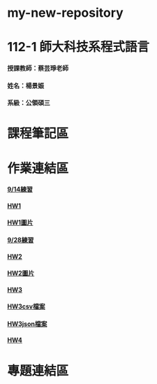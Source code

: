 # my-new-repository
# 112-1 師大科技系程式語言
#### 授課教師：蔡芸琤老師
#### 姓名：楊景娠
#### 系級：公領碩三
# 課程筆記區
# 作業連結區
#### [9/14練習](https://github.com/YangChingShen/my-new-repository/blob/main/0914%E7%B7%B4%E7%BF%92/TASK1.ipynb)
#### [HW1](https://github.com/YangChingShen/my-new-repository/blob/main/0921HW1/Task2.ipynb)
#### [HW1圖片](https://github.com/YangChingShen/my-new-repository/blob/main/0921HW1/0921HW1.docx)
#### [9/28練習](https://github.com/YangChingShen/my-new-repository/blob/main/0928%E7%B7%B4%E7%BF%92/HW1-Part2.ipynb)
#### [HW2](https://github.com/YangChingShen/my-new-repository/blob/main/1005HW2/20231005.task3.ipynb)
#### [HW2圖片](https://github.com/YangChingShen/my-new-repository/blob/main/1005HW2/1005HW1.docx)
#### [HW3](https://github.com/YangChingShen/my-new-repository/blob/main/HW3/HW3.ipynb)
#### [HW3csv檔案](https://github.com/YangChingShen/my-new-repository/blob/main/HW3/NewJeans.csv)
#### [HW3json檔案](https://github.com/YangChingShen/my-new-repository/blob/main/HW3/NewJeans.json)
#### [HW4](https://medium.com/@60907010e/%E7%A8%8B%E5%BC%8F%E8%AA%9E%E8%A8%80-%E6%96%87%E5%AD%97%E9%9B%B2-c92feb70e5ab)
# 專題連結區
